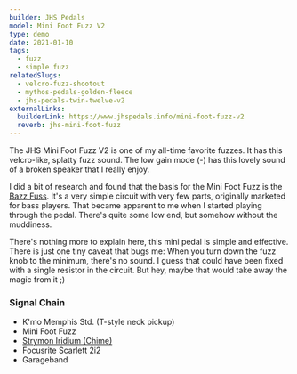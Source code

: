 ```yaml
---
builder: JHS Pedals
model: Mini Foot Fuzz V2
type: demo
date: 2021-01-10
tags:
  - fuzz
  - simple fuzz
relatedSlugs:
  - velcro-fuzz-shootout
  - mythos-pedals-golden-fleece
  - jhs-pedals-twin-twelve-v2
externalLinks:
  builderLink: https://www.jhspedals.info/mini-foot-fuzz-v2
  reverb: jhs-mini-foot-fuzz
---
```


The JHS Mini Foot Fuzz V2 is one of my all-time favorite fuzzes. It has this velcro-like, splatty fuzz sound. The low gain mode (-) has this lovely sound of a broken speaker that I really enjoy.

I did a bit of research and found that the basis for the Mini Foot Fuzz is the [Bazz Fuss](http://home-wrecker.com/bazz.html). It's a very simple circuit with very few parts, originally marketed for bass players. That became apparent to me when I started playing through the pedal. There's quite some low end, but somehow without the muddiness.

There's nothing more to explain here, this mini pedal is simple and effective. There is just one tiny caveat that bugs me: When you turn down the fuzz knob to the minimum, there's no sound. I guess that could have been fixed with a single resistor in the circuit. But hey, maybe that would take away the magic from it ;)

### Signal Chain

- K'mo Memphis Std. (T-style neck pickup)
- Mini Foot Fuzz
- [Strymon Iridium (Chime)](/demos/strymon-iridium)
- Focusrite Scarlett 2i2
- Garageband
